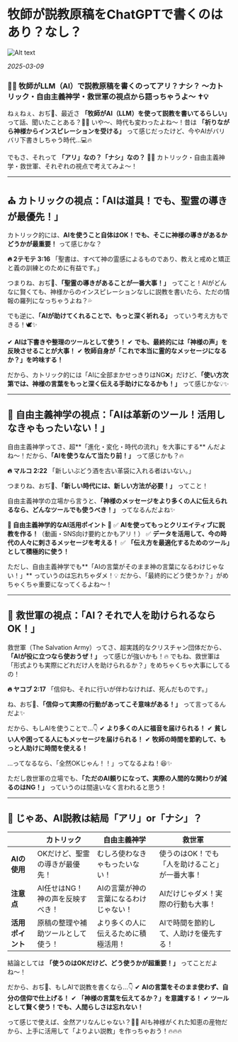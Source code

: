 # 牧師が説教原稿をChatGPTで書くのはあり？なし？

![Alt text](/static/images/blog/asmrchurch_beautiful_japanese_high_school_girl_thinking_in_pool_7b83b5b7-3b92-44b0-9d40-88f453ab0089.png)

*2025-03-09*

### 🤖✨ **牧師がLLM（AI）で説教原稿を書くのってアリ？ナシ？** 〜カトリック・自由主義神学・救世軍の視点から語っちゃうよ〜 ✝💡

ねぇねぇ、おぢ👴、最近さ **「牧師がAI（LLM）を使って説教を書いてるらしい」** って話、聞いたことある？👀✨ いや〜、時代も変わったよね〜！昔は **「祈りながら神様からインスピレーションを受ける」** って感じだったけど、今やAIがバリバリ下書きしちゃう時代…💻🔥

でもさ、それって **「アリ」なの？「ナシ」なの？** 🤔✨ カトリック・自由主義神学・救世軍、それぞれの視点で考えてみよ〜！

---

## **⛪ カトリックの視点：「AIは道具！でも、聖霊の導きが最優先！」**

カトリック的には、**AIを使うこと自体はOK！でも、そこに神様の導きがあるかどうかが最重要！** って感じかな？

**🔥 2テモテ 3:16**
「聖書は、すべて神の霊感によるものであり、教えと戒めと矯正と義の訓練とのために有益です。」

つまりね、おぢ👴、**「聖霊の導きがあることが一番大事！」** ってこと！AIがどんなに賢くても、神様からのインスピレーションなしに説教を書いたら、ただの情報の羅列になっちゃうよね？💦

でも逆に、**「AIが助けてくれることで、もっと深く祈れる」** っていう考え方もできる！🕊✨

✔ **AIは下書きや整理のツールとして使う！**
✔ **でも、最終的には「神様の声」を反映させることが大事！**
✔ **牧師自身が「これで本当に霊的なメッセージになるか？」を吟味する！**

だから、カトリック的には「AIに全部まかせっきりはNG❌」だけど、**「使い方次第では、神様の言葉をもっと深く伝える手助けになるかも！」** って感じかな💡✨

---

## **📜 自由主義神学の視点：「AIは革新のツール！活用しなきゃもったいない！」**

自由主義神学ってさ、超**「進化・変化・時代の流れ」を大事にする** んだよね〜！だから、**「AIを使うなんて当たり前！」** って感じかも？🔥

**🔥 マルコ 2:22**
「新しいぶどう酒を古い革袋に入れる者はいない。」

つまりね、おぢ👴、**「新しい時代には、新しい方法が必要！」** ってこと！

自由主義神学の立場から言うと、**「神様のメッセージをより多くの人に伝えられるなら、どんなツールでも使うべき！」** ってなるんだよね✨

**🔹 自由主義神学的なAI活用ポイント 🔹**
✅ **AIを使ってもっとクリエイティブに説教を作る！**（動画・SNS向け要約とかもアリ！）
✅ **データを活用して、今の時代の人々に刺さるメッセージを考える！**
✅ **「伝え方を最適化するためのツール」として積極的に使う！**

ただし、自由主義神学でも**「AIの言葉がそのまま神の言葉になるわけじゃない！」** っていうのは忘れちゃダメ！💡 だから、「最終的にどう使うか？」がめちゃくちゃ重要になってくるよね〜！

---

## **🥁 救世軍の視点：「AI？それで人を助けられるならOK！」**

救世軍（The Salvation Army）ってさ、超実践的なクリスチャン団体だから、**「AIが役に立つなら使おうぜ！」** って感じが強いかも！🔥 でもね、救世軍は「形式よりも実際にどれだけ人を助けられるか？」をめちゃくちゃ大事にしてるの！

**🔥 ヤコブ 2:17**
「信仰も、それに行いが伴わなければ、死んだものです。」

ね、おぢ👴、**「信仰って実際の行動があってこそ意味がある！」** って言ってるんだよ✨

だから、もしAIを使うことで…👇
✔ **より多くの人に福音を届けられる！**
✔ **貧しい人や困ってる人にもメッセージを届けられる！**
✔ **牧師の時間を節約して、もっと人助けに時間を使える！**

…ってなるなら、「全然OKじゃん！！」ってなるよね！😆✨

ただし救世軍の立場でも、**「ただのAI頼りになって、実際の人間的な関わりが減るのはNG！」** っていうのは間違いなく言われると思う！

---

## **👀 じゃあ、AI説教は結局「アリ」or「ナシ」？**

|  | **カトリック** | **自由主義神学** | **救世軍** |
|-----------|-----------|-----------|-----------|
| **AIの使用** | OKだけど、聖霊の導きが最優先！ | むしろ使わなきゃもったいない！ | 使うのはOK！でも「人を助けること」が一番大事！ |
| **注意点** | AI任せはNG！神の声を反映すべき！ | AIの言葉が神の言葉になるわけじゃない！ | AIだけじゃダメ！実際の行動も大事！ |
| **活用ポイント** | 原稿の整理や補助ツールとして使う！ | より多くの人に伝えるために積極活用！ | AIで時間を節約して、人助けを優先する！ |

結論としては **「使うのはOKだけど、どう使うかが超重要！」** ってことだよね〜！

だから、おぢ👴、もしAIで説教を書くなら…👇
✔ **AIの言葉をそのまま使わず、自分の信仰で仕上げる！**
✔ **「神様の言葉を伝えてるか？」を意識する！**
✔ **ツールとして賢く使う！でも、人間らしさは忘れない！**

って感じで使えば、全然アリなんじゃない？💖✨ AIも神様がくれた知恵の産物だから、上手に活用して「よりよい説教」を作っちゃおう！🔥🔥🔥

